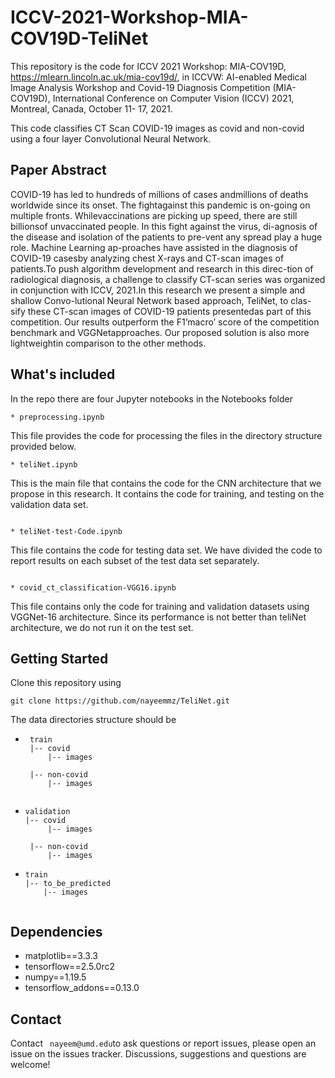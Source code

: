 # ICCV-2021-Workshop-MIA-COV19D-TeliNet

This repository is the code for ICCV 2021 Workshop: MIA-COV19D, https://mlearn.lincoln.ac.uk/mia-cov19d/, in ICCVW: AI-enabled Medical Image Analysis Workshop and Covid-19 Diagnosis Competition (MIA-COV19D), International Conference on Computer Vision (ICCV) 2021, Montreal, Canada, October 11- 17, 2021.

This code classifies CT Scan COVID-19 images as covid and non-covid using a four layer Convolutional Neural Network.

## Paper Abstract
COVID-19 has led to hundreds of millions of cases andmillions  of  deaths  worldwide  since  its  onset.    The  fightagainst this pandemic is on-going on multiple fronts. Whilevaccinations  are  picking  up  speed,  there  are  still  billionsof unvaccinated people.  In this fight against the virus, di-agnosis of the disease and isolation of the patients to pre-vent any spread play a huge role.   Machine Learning ap-proaches have assisted in the diagnosis of COVID-19 casesby analyzing chest X-rays and CT-scan images of patients.To push algorithm development and research in this direc-tion of radiological diagnosis, a challenge to classify CT-scan series was organized in conjunction with ICCV, 2021.In  this  research  we  present  a  simple  and  shallow  Convo-lutional Neural Network based approach, TeliNet, to clas-sify these CT-scan images of COVID-19 patients presentedas part of this competition.  Our results outperform the F1‘macro’ score of the competition benchmark and VGGNetapproaches. Our proposed solution is also more lightweightin comparison to the other methods.

## What's included

In the repo there are four Jupyter notebooks in the Notebooks folder

```
* preprocessing.ipynb 
``` 
This file provides the code for processing the files in the directory structure provided below.

```
* teliNet.ipynb
```
This is the main file that contains the code for the CNN architecture that we propose in this research. It contains the code for training, and testing on the validation data set.

```

* teliNet-test-Code.ipynb
```
This file contains the code for testing data set. We have divided the code to report results on each subset of the test data set separately.

```

* covid_ct_classification-VGG16.ipynb
```
This file contains only the code for training and validation datasets using VGGNet-16 architecture. Since its performance is not better than teliNet architecture, we do not run it on the test set.




## Getting Started

Clone this repository using 

``` 
git clone https://github.com/nayeemmz/TeliNet.git 
```

The data directories structure should be 

 
 * ``` 
    train
    |-- covid
        |-- images
         
    |-- non-covid
        |-- images
 
   ```
 * ```
   validation
   |-- covid
        |-- images
         
    |-- non-covid
        |-- images
   ```
 * ```
   train
   |-- to_be_predicted
       |-- images
 ```
 
 ``` 
 
## Dependencies

* matplotlib==3.3.3
* tensorflow==2.5.0rc2
* numpy==1.19.5
* tensorflow_addons==0.13.0

## Contact

Contact ``` 
nayeem@umd.edu ```to ask questions or report issues, please open an issue on the issues tracker. Discussions, suggestions and questions are welcome!

